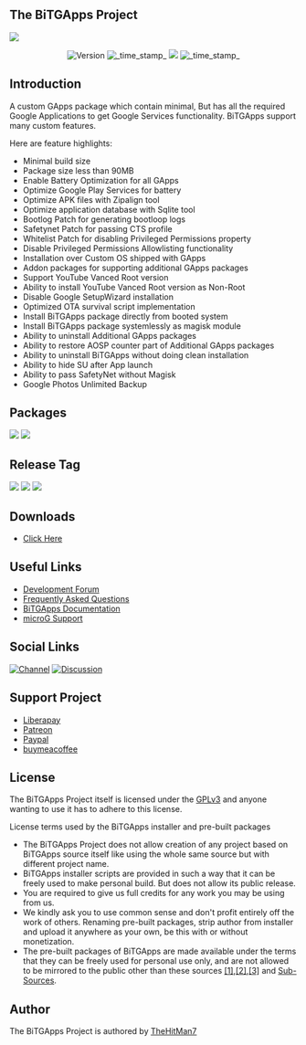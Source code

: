 ## The BiTGApps Project

![](banner.png)

<div align="center">
  <!-- Version -->
    <img src="https://img.shields.io/badge/Revision-44-blue.svg?longCache=true&style=flat-square"
      alt="Version" />
  <!-- Last Updated -->
    <img src="https://img.shields.io/badge/Updated-November 26, 2021-orange.svg?longCache=true&style=flat-square"
      alt="_time_stamp_" />
  <!-- License -->
    <a href="https://www.gnu.org/licenses/gpl-3.0" target="_blank"><img src="https://img.shields.io/badge/License-GPLv3-yellow.svg?longCache=true&style=flat-square"></a>
  <!-- Status -->
    <img src="https://img.shields.io/badge/Status-Stable-green.svg?longCache=true&style=flat-square"
      alt="_time_stamp_" />
</div>

## Introduction

A custom GApps package which contain minimal, But has all the required Google Applications to get Google Services functionality. BiTGApps support many custom features.

Here are feature highlights:

* Minimal build size
* Package size less than 90MB
* Enable Battery Optimization for all GApps
* Optimize Google Play Services for battery
* Optimize APK files with Zipalign tool
* Optimize application database with Sqlite tool
* Bootlog Patch for generating bootloop logs
* Safetynet Patch for passing CTS profile
* Whitelist Patch for disabling Privileged Permissions property
* Disable Privileged Permissions Allowlisting functionality
* Installation over Custom OS shipped with GApps
* Addon packages for supporting additional GApps packages
* Support YouTube Vanced Root version
* Ability to install YouTube Vanced Root version as Non-Root
* Disable Google SetupWizard installation
* Optimized OTA survival script implementation
* Install BiTGApps package directly from booted system
* Install BiTGApps package systemlessly as magisk module
* Ability to uninstall Additional GApps packages
* Ability to restore AOSP counter part of Additional GApps packages
* Ability to uninstall BiTGApps without doing clean installation
* Ability to hide SU after App launch
* Ability to pass SafetyNet without Magisk
* Google Photos Unlimited Backup

## Packages

[![](https://img.shields.io/badge/List-%20GApps-teal.svg?style=flat-square)](https://github.com/BiTGApps/BiTGApps/wiki/BiTGApps-Packages)
[![](https://img.shields.io/badge/List-%20Addon-teal.svg?style=flat-square)](https://github.com/BiTGApps/BiTGApps/wiki/BiTGApps-Additional-Packages)

## Release Tag

![](https://img.shields.io/badge/BiTGApps-%20R44-green.svg?style=flat-square)
![](https://img.shields.io/badge/MicroG-%20R44-blue.svg?style=flat-square)
![](https://img.shields.io/badge/Addon-%20R32-red.svg?style=flat-square)

## Downloads

* [Click Here](https://github.com/BiTGApps/BiTGApps/wiki/Download-Portals)

## Useful Links

* [Development Forum](https://forum.xda-developers.com/t/custom-gapps-bitgapps-for-android.4012165)
* [Frequently Asked Questions](https://github.com/BiTGApps/BiTGApps/wiki/Frequently-Asked-Questions-(FAQ))
* [BiTGApps Documentation](https://github.com/BiTGApps/BiTGApps/wiki)
* [microG Support](https://github.com/BiTGApps/BiTGApps/wiki#microg)

## Social Links

[![Channel](https://img.shields.io/badge/Follow-Telegram-blue.svg?longCache=true&style=flat-square)](https://t.me/bitgapps_downloads_official)
[![Discussion](https://img.shields.io/badge/Discussion-Telegram-red.svg?longCache=true&style=flat-square)](https://t.me/bitgapps_official)

## Support Project

* [Liberapay](https://liberapay.com/TheHitMan7)
* [Patreon](https://patreon.com/TheHitMan7)
* [Paypal](https://www.paypal.me/kartikverma443)
* [buymeacoffee](https://www.buymeacoffee.com/TheHitMan7/developing-custom-android-software)

## License

The BiTGApps Project itself is licensed under the [GPLv3](https://github.com/BiTGApps/BiTGApps/blob/master/LICENSE) and anyone wanting to use it has to adhere to this license.

License terms used by the BiTGApps installer and pre-built packages

   * The BiTGApps Project does not allow creation of any project based on BiTGApps source itself like using the whole same source but with different project name.
   * BiTGApps installer scripts are provided in such a way that it can be freely used to make personal build. But does not allow its public release.
   * You are required to give us full credits for any work you may be using from us.
   * We kindly ask you to use common sense and don't profit entirely off the work of others. Renaming pre-built packages, strip author from installer and upload it anywhere as your own, be this with or without monetization.
   * The pre-built packages of BiTGApps are made available under the terms that they can be freely used for personal use only, and are not allowed to be mirrored to the public other than these sources [[1]](https://bitgapps.github.io),[[2]](https://bitgapps.com),[[3]](https://bitgapps.org) and [Sub-Sources](https://github.com/BiTGApps/BiTGApps/wiki/Distribution-Sources).

## Author

The BiTGApps Project is authored by [TheHitMan7](https://TheHitMan7.github.io)
